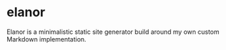 # elanor
Elanor is a minimalistic static site generator build around my own custom Markdown implementation.
